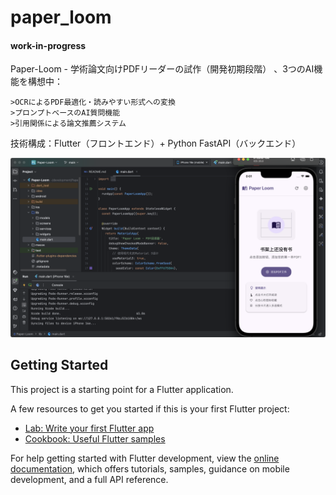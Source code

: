 # paper_loom

#### work-in-progress

Paper-Loom - 学術論文向けPDFリーダーの試作（開発初期段階） 、3つのAI機能を構想中：
```
>OCRによるPDF最適化・読みやすい形式への変換
>プロンプトベースのAI質問機能
>引用関係による論文推薦システム
```
技術構成：Flutter（フロントエンド）+ Python FastAPI（バックエンド）

![screenshot](images/screenshot1.png)

## Getting Started

This project is a starting point for a Flutter application.

A few resources to get you started if this is your first Flutter project:

- [Lab: Write your first Flutter app](https://docs.flutter.dev/get-started/codelab)
- [Cookbook: Useful Flutter samples](https://docs.flutter.dev/cookbook)

For help getting started with Flutter development, view the
[online documentation](https://docs.flutter.dev/), which offers tutorials,
samples, guidance on mobile development, and a full API reference.
